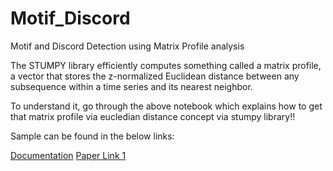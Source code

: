 # Motif_Discord
Motif and Discord Detection using Matrix Profile analysis

The STUMPY library efficiently computes something called a matrix profile, a vector that stores the z-normalized Euclidean distance between any subsequence within a time series and its nearest neighbor.

To understand it, go through the above notebook which explains how to get that matrix profile via eucledian distance concept via stumpy library!!

Sample can be found in the below links:

[Documentation](https://stumpy.readthedocs.io/en/latest/Tutorial_The_Matrix_Profile.html)
[Paper Link 1](https://www.cs.ucr.edu/~eamonn/PID4481997_extend_Matrix%20Profile_I.pdf)

